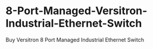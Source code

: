 # 8-Port-Managed-Versitron-Industrial-Ethernet-Switch
Buy Versitron 8 Port Managed Industrial Ethernet Switch
